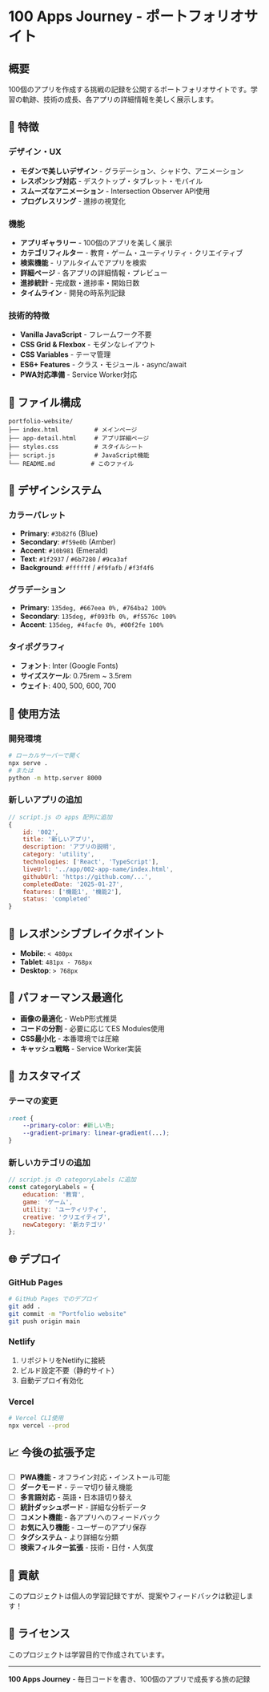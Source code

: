 # 100 Apps Journey - ポートフォリオサイト

## 概要
100個のアプリを作成する挑戦の記録を公開するポートフォリオサイトです。学習の軌跡、技術の成長、各アプリの詳細情報を美しく展示します。

## 🌟 特徴

### デザイン・UX
- **モダンで美しいデザイン** - グラデーション、シャドウ、アニメーション
- **レスポンシブ対応** - デスクトップ・タブレット・モバイル
- **スムーズなアニメーション** - Intersection Observer API使用
- **プログレスリング** - 進捗の視覚化

### 機能
- **アプリギャラリー** - 100個のアプリを美しく展示
- **カテゴリフィルター** - 教育・ゲーム・ユーティリティ・クリエイティブ
- **検索機能** - リアルタイムでアプリを検索
- **詳細ページ** - 各アプリの詳細情報・プレビュー
- **進捗統計** - 完成数・進捗率・開始日数
- **タイムライン** - 開発の時系列記録

### 技術的特徴
- **Vanilla JavaScript** - フレームワーク不要
- **CSS Grid & Flexbox** - モダンなレイアウト
- **CSS Variables** - テーマ管理
- **ES6+ Features** - クラス・モジュール・async/await
- **PWA対応準備** - Service Worker対応

## 📁 ファイル構成

```
portfolio-website/
├── index.html          # メインページ
├── app-detail.html     # アプリ詳細ページ
├── styles.css          # スタイルシート
├── script.js           # JavaScript機能
└── README.md          # このファイル
```

## 🎨 デザインシステム

### カラーパレット
- **Primary**: `#3b82f6` (Blue)
- **Secondary**: `#f59e0b` (Amber)
- **Accent**: `#10b981` (Emerald)
- **Text**: `#1f2937` / `#6b7280` / `#9ca3af`
- **Background**: `#ffffff` / `#f9fafb` / `#f3f4f6`

### グラデーション
- **Primary**: `135deg, #667eea 0%, #764ba2 100%`
- **Secondary**: `135deg, #f093fb 0%, #f5576c 100%`
- **Accent**: `135deg, #4facfe 0%, #00f2fe 100%`

### タイポグラフィ
- **フォント**: Inter (Google Fonts)
- **サイズスケール**: 0.75rem ~ 3.5rem
- **ウェイト**: 400, 500, 600, 700

## 🚀 使用方法

### 開発環境
```bash
# ローカルサーバーで開く
npx serve .
# または
python -m http.server 8000
```

### 新しいアプリの追加
```javascript
// script.js の apps 配列に追加
{
    id: '002',
    title: '新しいアプリ',
    description: 'アプリの説明',
    category: 'utility',
    technologies: ['React', 'TypeScript'],
    liveUrl: '../app/002-app-name/index.html',
    githubUrl: 'https://github.com/...',
    completedDate: '2025-01-27',
    features: ['機能1', '機能2'],
    status: 'completed'
}
```

## 📱 レスポンシブブレイクポイント

- **Mobile**: `< 480px`
- **Tablet**: `481px - 768px`
- **Desktop**: `> 768px`

## 🎯 パフォーマンス最適化

- **画像の最適化** - WebP形式推奨
- **コードの分割** - 必要に応じてES Modules使用
- **CSS最小化** - 本番環境では圧縮
- **キャッシュ戦略** - Service Worker実装

## 🔧 カスタマイズ

### テーマの変更
```css
:root {
    --primary-color: #新しい色;
    --gradient-primary: linear-gradient(...);
}
```

### 新しいカテゴリの追加
```javascript
// script.js の categoryLabels に追加
const categoryLabels = {
    education: '教育',
    game: 'ゲーム',
    utility: 'ユーティリティ',
    creative: 'クリエイティブ',
    newCategory: '新カテゴリ'
};
```

## 🌐 デプロイ

### GitHub Pages
```bash
# GitHub Pages でのデプロイ
git add .
git commit -m "Portfolio website"
git push origin main
```

### Netlify
1. リポジトリをNetlifyに接続
2. ビルド設定不要（静的サイト）
3. 自動デプロイ有効化

### Vercel
```bash
# Vercel CLI使用
npx vercel --prod
```

## 📈 今後の拡張予定

- [ ] **PWA機能** - オフライン対応・インストール可能
- [ ] **ダークモード** - テーマ切り替え機能
- [ ] **多言語対応** - 英語・日本語切り替え
- [ ] **統計ダッシュボード** - 詳細な分析データ
- [ ] **コメント機能** - 各アプリへのフィードバック
- [ ] **お気に入り機能** - ユーザーのアプリ保存
- [ ] **タグシステム** - より詳細な分類
- [ ] **検索フィルター拡張** - 技術・日付・人気度

## 🤝 貢献

このプロジェクトは個人の学習記録ですが、提案やフィードバックは歓迎します！

## 📄 ライセンス

このプロジェクトは学習目的で作成されています。

---

**100 Apps Journey** - 毎日コードを書き、100個のアプリで成長する旅の記録